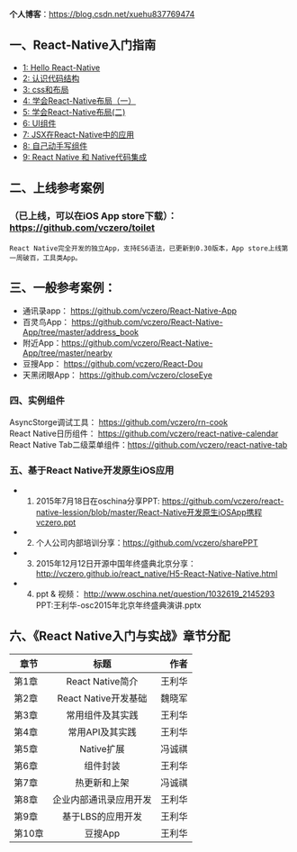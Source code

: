 **个人博客**：https://blog.csdn.net/xuehu837769474

## 一、React-Native入门指南

+ [1: Hello React-Native](http://vczero.github.io/react_native/第1篇hello-react-native.html)
+ [2: 认识代码结构](http://vczero.github.io/react_native/第2篇认识代码结构.html)
+ [3: css和布局](http://vczero.github.io/react_native/第3篇css和布局.html)
+ [4: 学会React-Native布局（一）](http://vczero.github.io/react_native/第4篇学会react-native布局.html)
+ [5: 学会React-Native布局(二)](http://vczero.github.io/react_native/第4篇react-native布局实战（二）.html)
+ [6: UI组件](http://vczero.github.io/react_native/第5篇ui组件.html)
+ [7: JSX在React-Native中的应用](http://vczero.github.io/react_native/第6篇jsx在react-native中的应用.html)
+ [8: 自己动手写组件](http://vczero.github.io/react_native/%E7%AC%AC7%E7%AF%87%E5%8A%A8%E6%89%8B%E5%86%99%E7%BB%84%E4%BB%B6.html)
+ [9: React Native 和 Native代码集成](https://github.com/vczero/react-native-lesson/blob/master/lesson9.md)        


## 二、上线参考案例

### （已上线，可以在iOS App store下载）：https://github.com/vczero/toilet         
    React Native完全开发的独立App，支持ES6语法，已更新到0.30版本，App store上线第一周破百，工具类App。      

## 三、一般参考案例：
+ 通讯录app： https://github.com/vczero/React-Native-App             
+ 百灵鸟App： https://github.com/vczero/React-Native-App/tree/master/address_book
+ 附近App：https://github.com/vczero/React-Native-App/tree/master/nearby 
+ 豆搜App： https://github.com/vczero/React-Dou
+ 天黑闭眼App： https://github.com/vczero/closeEye


### 四、实例组件     
AsyncStorge调试工具：  https://github.com/vczero/rn-cook                
React Native日历组件： https://github.com/vczero/react-native-calendar              
React Native Tab二级菜单组件：https://github.com/vczero/react-native-tab

### 五、基于React Native开发原生iOS应用
+ 1. 2015年7月18日在oschina分享PPT: https://github.com/vczero/react-native-lession/blob/master/React-Native开发原生iOSApp携程vczero.ppt       
+ 2. 个人公司内部培训分享：https://github.com/vczero/sharePPT  
+ 3. 2015年12月12日开源中国年终盛典北京分享：http://vczero.github.io/react_native/H5-React-Native-Native.html         
+ 4. ppt & 视频： http://www.oschina.net/question/1032619_2145293  PPT:王利华-osc2015年北京年终盛典演讲.pptx           
 
## 六、《React Native入门与实战》章节分配           

| 章节        | 标题           | 作者  |
| ------------- |:-------------:| -----:|
| 第1章      | React Native简介  | 王利华|
| 第2章     | React Native开发基础 |   魏晓军|
| 第3章 | 常用组件及其实践       |    王利华 | 
| 第4章      | 常用API及其实践   | 王利华|
| 第5章     | Native扩展 |   冯诚祺|
| 第6章 | 组件封装　       |    王利华 | 
| 第7章      |  热更新和上架    | 冯诚祺 |
| 第8章     | 企业内部通讯录应用开发 |   王利华|
| 第9章 |  基于LBS的应用开发        |    王利华 |   
| 第10章 | 豆搜App |    王利华 |   



